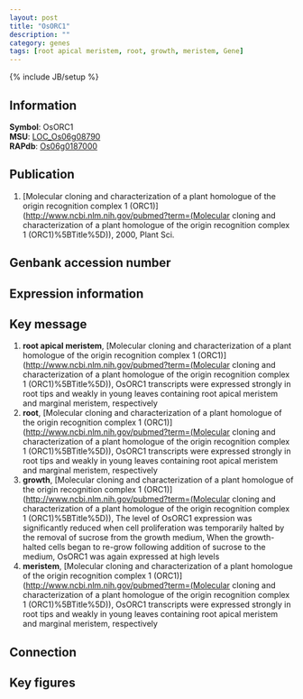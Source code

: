 ```yaml
---
layout: post
title: "OsORC1"
description: ""
category: genes
tags: [root apical meristem, root, growth, meristem, Gene]
---
```

{% include JB/setup %}

## Information
__Symbol__: OsORC1  
__MSU__: [LOC_Os06g08790](http://rice.plantbiology.msu.edu/cgi-bin/ORF_infopage.cgi?orf=LOC_Os06g08790)  
__RAPdb__: [Os06g0187000](http://rapdb.dna.affrc.go.jp/viewer/gbrowse_details/irgsp1?name=Os06g0187000)  

## Publication
1. [Molecular cloning and characterization of a plant homologue of the origin recognition complex 1 (ORC1)](http://www.ncbi.nlm.nih.gov/pubmed?term=(Molecular cloning and characterization of a plant homologue of the origin recognition complex 1 (ORC1)%5BTitle%5D)), 2000, Plant Sci.

## Genbank accession number

## Expression information

## Key message
1. __root apical meristem__, [Molecular cloning and characterization of a plant homologue of the origin recognition complex 1 (ORC1)](http://www.ncbi.nlm.nih.gov/pubmed?term=(Molecular cloning and characterization of a plant homologue of the origin recognition complex 1 (ORC1)%5BTitle%5D)),  OsORC1 transcripts were expressed strongly in root tips and weakly in young leaves containing root apical meristem and marginal meristem, respectively
2. __root__, [Molecular cloning and characterization of a plant homologue of the origin recognition complex 1 (ORC1)](http://www.ncbi.nlm.nih.gov/pubmed?term=(Molecular cloning and characterization of a plant homologue of the origin recognition complex 1 (ORC1)%5BTitle%5D)),  OsORC1 transcripts were expressed strongly in root tips and weakly in young leaves containing root apical meristem and marginal meristem, respectively
3. __growth__, [Molecular cloning and characterization of a plant homologue of the origin recognition complex 1 (ORC1)](http://www.ncbi.nlm.nih.gov/pubmed?term=(Molecular cloning and characterization of a plant homologue of the origin recognition complex 1 (ORC1)%5BTitle%5D)),  The level of OsORC1 expression was significantly reduced when cell proliferation was temporarily halted by the removal of sucrose from the growth medium, When the growth-halted cells began to re-grow following addition of sucrose to the medium, OsORC1 was again expressed at high levels
4. __meristem__, [Molecular cloning and characterization of a plant homologue of the origin recognition complex 1 (ORC1)](http://www.ncbi.nlm.nih.gov/pubmed?term=(Molecular cloning and characterization of a plant homologue of the origin recognition complex 1 (ORC1)%5BTitle%5D)),  OsORC1 transcripts were expressed strongly in root tips and weakly in young leaves containing root apical meristem and marginal meristem, respectively

## Connection

## Key figures


